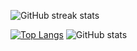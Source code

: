 ![GitHub streak stats](https://streak-stats.demolab.com/?user=Dario19999&theme=gotham&card_width=1002px)  

[![Top Langs](https://github-readme-stats.vercel.app/api/top-langs/?username=Dario19999&theme=gotham&card_width=370px&line_height=28)](https://github.com/anuraghazra/github-readme-stats) ![GitHub stats](https://github-readme-stats.vercel.app/api?username=Dario19999&show_icons=true&count_private=true&rank_icon=github&theme=gotham&line_height=40&card_width=470px)
